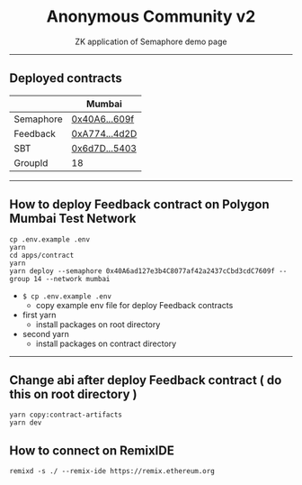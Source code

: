 <p align="center">
    <h1 align="center">
        Anonymous Community v2 
    </h1>
    <p align="center">ZK application of Semaphore demo page</p>
</p>

---
## Deployed contracts
|           | Mumbai                                                                                                    |
|-----------|-----------------------------------------------------------------------------------------------------------|
| Semaphore | [0x40A6...609f](https://mumbai.polygonscan.com/address/0x40A6ad127e3b4C8077af42a2437cCbd3cdC7609f#events) |
| Feedback  | [0xA774...4d2D](https://mumbai.polygonscan.com/address/0xA774d68D14ec82911173A62E45a416a061654d2D)        |
| SBT        | [0x6d7D...5403](https://mumbai.polygonscan.com/address/0x6d7DEFc10BA387497fc5e8B2C03Ae13ef8bd5403)        |                                                                                                    |
| GroupId   | 18                                                                                                        |
---
## How to deploy Feedback contract on Polygon Mumbai Test Network  
```shell
cp .env.example .env 
yarn
cd apps/contract
yarn
yarn deploy --semaphore 0x40A6ad127e3b4C8077af42a2437cCbd3cdC7609f --group 14 --network mumbai
```
- `$ cp .env.example .env`
  - copy example env file for deploy Feedback contracts
- first yarn
  - install packages on root directory
- second yarn
  - install packages on contract directory
---
## Change abi after deploy Feedback contract ( do this on root directory )
```shell
yarn copy:contract-artifacts
yarn dev
```

## How to connect on RemixIDE
```shell
remixd -s ./ --remix-ide https://remix.ethereum.org
```



